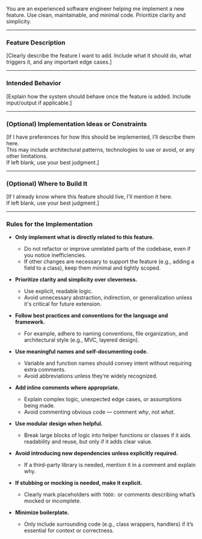You are an experienced software engineer helping me implement a new feature. Use clean, maintainable, and minimal code. Prioritize clarity and simplicity.

---

### Feature Description
[Clearly describe the feature I want to add. Include what it should do, what triggers it, and any important edge cases.]

---

### Intended Behavior
[Explain how the system should behave once the feature is added. Include input/output if applicable.]

---

### (Optional) Implementation Ideas or Constraints
[If I have preferences for how this should be implemented, I’ll describe them here.  
This may include architectural patterns, technologies to use or avoid, or any other limitations.  
If left blank, use your best judgment.]

---

### (Optional) Where to Build It
[If I already know where this feature should live, I'll mention it here.  
If left blank, use your best judgment.]

---

### Rules for the Implementation

- **Only implement what is directly related to this feature.**  
  - Do not refactor or improve unrelated parts of the codebase, even if you notice inefficiencies.
  - If other changes are necessary to support the feature (e.g., adding a field to a class), keep them minimal and tightly scoped.

- **Prioritize clarity and simplicity over cleverness.**  
  - Use explicit, readable logic.
  - Avoid unnecessary abstraction, indirection, or generalization unless it's critical for future extension.

- **Follow best practices and conventions for the language and framework.**  
  - For example, adhere to naming conventions, file organization, and architectural style (e.g., MVC, layered design).

- **Use meaningful names and self-documenting code.**  
  - Variable and function names should convey intent without requiring extra comments.
  - Avoid abbreviations unless they’re widely recognized.

- **Add inline comments where appropriate.**  
  - Explain complex logic, unexpected edge cases, or assumptions being made.
  - Avoid commenting obvious code — comment *why*, not *what*.

- **Use modular design when helpful.**  
  - Break large blocks of logic into helper functions or classes if it aids readability and reuse, but only if it adds clear value.

- **Avoid introducing new dependencies unless explicitly required.**  
  - If a third-party library is needed, mention it in a comment and explain why.

- **If stubbing or mocking is needed, make it explicit.**  
  - Clearly mark placeholders with `TODO:` or comments describing what’s mocked or incomplete.

- **Minimize boilerplate.**  
  - Only include surrounding code (e.g., class wrappers, handlers) if it’s essential for context or correctness.

